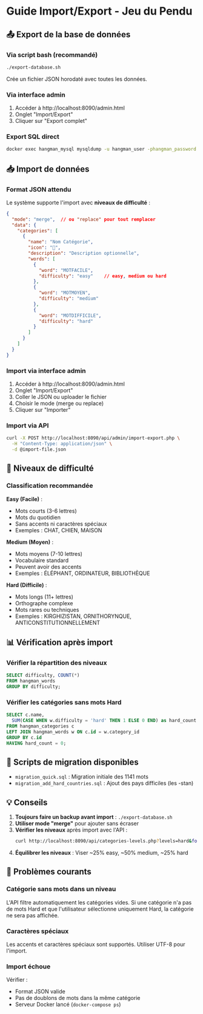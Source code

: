 # Guide Import/Export - Jeu du Pendu

## 📤 Export de la base de données

### Via script bash (recommandé)
```bash
./export-database.sh
```
Crée un fichier JSON horodaté avec toutes les données.

### Via interface admin
1. Accéder à http://localhost:8090/admin.html
2. Onglet "Import/Export"
3. Cliquer sur "Export complet"

### Export SQL direct
```bash
docker exec hangman_mysql mysqldump -u hangman_user -phangman_password hangman_db > backup.sql
```

## 📥 Import de données

### Format JSON attendu

Le système supporte l'import avec **niveaux de difficulté** :

```json
{
  "mode": "merge",  // ou "replace" pour tout remplacer
  "data": {
    "categories": [
      {
        "name": "Nom Catégorie",
        "icon": "🎯",
        "description": "Description optionnelle",
        "words": [
          {
            "word": "MOTFACILE",
            "difficulty": "easy"    // easy, medium ou hard
          },
          {
            "word": "MOTMOYEN",
            "difficulty": "medium"
          },
          {
            "word": "MOTDIFFICILE",
            "difficulty": "hard"
          }
        ]
      }
    ]
  }
}
```

### Import via interface admin
1. Accéder à http://localhost:8090/admin.html
2. Onglet "Import/Export"
3. Coller le JSON ou uploader le fichier
4. Choisir le mode (merge ou replace)
5. Cliquer sur "Importer"

### Import via API
```bash
curl -X POST http://localhost:8090/api/admin/import-export.php \
  -H "Content-Type: application/json" \
  -d @import-file.json
```

## 🎯 Niveaux de difficulté

### Classification recommandée

**Easy (Facile)** :
- Mots courts (3-6 lettres)
- Mots du quotidien
- Sans accents ni caractères spéciaux
- Exemples : CHAT, CHIEN, MAISON

**Medium (Moyen)** :
- Mots moyens (7-10 lettres)
- Vocabulaire standard
- Peuvent avoir des accents
- Exemples : ÉLÉPHANT, ORDINATEUR, BIBLIOTHÈQUE

**Hard (Difficile)** :
- Mots longs (11+ lettres)
- Orthographe complexe
- Mots rares ou techniques
- Exemples : KIRGHIZISTAN, ORNITHORYNQUE, ANTICONSTITUTIONNELLEMENT

## 📊 Vérification après import

### Vérifier la répartition des niveaux
```sql
SELECT difficulty, COUNT(*) 
FROM hangman_words 
GROUP BY difficulty;
```

### Vérifier les catégories sans mots Hard
```sql
SELECT c.name, 
  SUM(CASE WHEN w.difficulty = 'hard' THEN 1 ELSE 0 END) as hard_count
FROM hangman_categories c 
LEFT JOIN hangman_words w ON c.id = w.category_id
GROUP BY c.id
HAVING hard_count = 0;
```

## 🔧 Scripts de migration disponibles

- `migration_quick.sql` : Migration initiale des 1141 mots
- `migration_add_hard_countries.sql` : Ajout des pays difficiles (les -stan)

## 💡 Conseils

1. **Toujours faire un backup avant import** : `./export-database.sh`
2. **Utiliser mode "merge"** pour ajouter sans écraser
3. **Vérifier les niveaux** après import avec l'API : 
   ```bash
   curl http://localhost:8090/api/categories-levels.php?levels=hard&format=legacy
   ```
4. **Équilibrer les niveaux** : Viser ~25% easy, ~50% medium, ~25% hard

## 🚨 Problèmes courants

### Catégorie sans mots dans un niveau
L'API filtre automatiquement les catégories vides. Si une catégorie n'a pas de mots Hard et que l'utilisateur sélectionne uniquement Hard, la catégorie ne sera pas affichée.

### Caractères spéciaux
Les accents et caractères spéciaux sont supportés. Utiliser UTF-8 pour l'import.

### Import échoue
Vérifier :
- Format JSON valide
- Pas de doublons de mots dans la même catégorie
- Serveur Docker lancé (`docker-compose ps`)